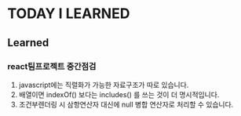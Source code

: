 # TODAY I LEARNED

## Learned

### react팀프로젝트 중간점검

1. javascript에는 직렬화가 가능한 자료구조가 따로 있습니다.
2. 배열이면 indexOf() 보다는 includes() 를 쓰는 것이 더 명시적입니다.
3. 조건부렌더링 시 삼항연산자 대신에 null 병합 연산자로 처리할 수 있습니다.
